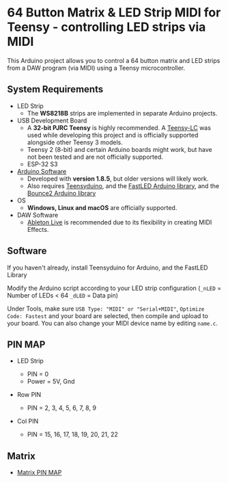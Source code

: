 # 64 Button Matrix & LED Strip MIDI for Teensy - controlling LED strips via MIDI

This Arduino project allows you to control a 64 button matrix and LED strips from a DAW program (via MIDI) using a Teensy microcontroller.

## System Requirements

* LED Strip
	* The **WS8218B** strips are implemented in separate Arduino projects. 
* USB Development Board
    * A **32-bit PJRC Teensy** is highly recommended. A [Teensy-LC](https://www.pjrc.com/store/teensylc.html) was used while developing this project and is officially supported alongside other Teensy 3 models.
    * Teensy 2 (8-bit) and certain Arduino boards might work, but have not been tested and are not officially supported.
    * ESP-32 S3
* [Arduino Software](https://www.arduino.cc/en/Main/Software)
    * Developed with **version 1.8.5**, but older versions will likely work.
    * Also requires [Teensyduino](https://www.pjrc.com/teensy/teensyduino.html), and the [FastLED Arduino library](https://github.com/FastLED/FastLED), and the [Bounce2 Arduino library](https://github.com/thomasfredericks/Bounce2)
* OS
    * **Windows, Linux and macOS** are officially supported.
* DAW Software
    * [Ableton Live](https://www.ableton.com/en/live/) is recommended due to its flexibility in creating MIDI Effects.

## Software

If you haven't already, install Teensyduino for Arduino, and the FastLED Library

Modify the Arduino script according to your LED strip configuration (`_nLED` = Number of LEDs < 64 `_dLED` = Data pin)

Under Tools, make sure `USB Type: "MIDI" or "Serial+MIDI"`, `Optimize Code: Fastest` and your board are selected, then compile and upload to your board. You can also change your MIDI device name by editing `name.c`.

## PIN MAP

* LED Strip
	* PIN = 0
	* Power = 5V, Gnd

* Row PIN
	* PIN = 2, 3, 4, 5, 6, 7, 8, 9

* Col PIN
	* PIN = 15, 16, 17, 18, 19, 20, 21, 22

## Matrix
* [Matrix PIN MAP](https://github.com/peeldok/DIY-64_Button_Matrix_MIDI_Device_With_LED/blob/main/64_Button_Matrix_LED_Strip/Matrix%20PIN%20MAP.jpg?raw=true)
